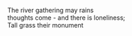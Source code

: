 The river gathering may rains    
thoughts come - and there is loneliness;    
Tall grass their monument    

